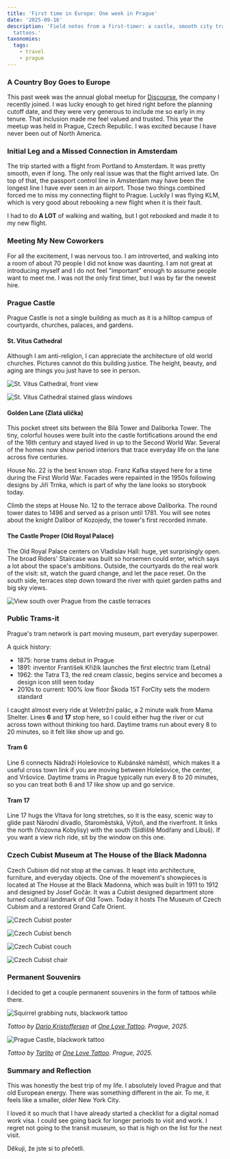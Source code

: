 ```yaml
---
title: 'First time in Europe: One week in Prague'
date: '2025-09-16'
description: 'Field notes from a first-timer: a castle, smooth city transit,  and
  tattoos.'
taxonomies:
  tags:
    - travel
    - prague
---
```


### A Country Boy Goes to Europe

This past week was the annual global meetup for
[Discourse](https://discourse.org), the company I recently joined. I was lucky
enough to get hired right before the planning cutoff date, and they were very
generous to include me so early in my tenure. That inclusion made me feel
valued and trusted. This year the meetup was held in Prague, Czech Republic.
I was excited because I have never been out of North America.

### Initial Leg and a Missed Connection in Amsterdam

The trip started with a flight from Portland to Amsterdam. It was pretty
smooth, even if long. The only real issue was that the flight arrived late.
On top of that, the passport control line in Amsterdam may have been the
longest line I have ever seen in an airport. Those two things combined forced
me to miss my connecting flight to Prague. Luckily I was flying KLM, which is
very good about rebooking a new flight when it is their fault.

I had to do **A LOT** of walking and waiting, but I got rebooked and made it
to my new flight.

### Meeting My New Coworkers

For all the excitement, I was nervous too. I am introverted, and walking into
a room of about 70 people I did not know was daunting. I am not great at
introducing myself and I do not feel "important" enough to assume people want
to meet me. I was not the only first timer, but I was by far the newest hire.

### Prague Castle

Prague Castle is not a single building as much as it is a hilltop campus of
courtyards, churches, palaces, and gardens.

#### St. Vitus Cathedral

Although I am anti-religion, I can appreciate the architecture of old world
churches. Pictures cannot do this building justice. The height, beauty, and
aging are things you just have to see in person.

![St. Vitus Cathedral, front view](/images/cathedral-1.jpeg)

![St. Vitus Cathedral stained glass windows](/images/cathedral-stained-glass.jpeg)

#### Golden Lane (Zlatá ulička)

This pocket street sits between the Bílá Tower and Daliborka Tower. The tiny,
colorful houses were built into the castle fortifications around the end of
the 16th century and stayed lived in up to the Second World War. Several of
the homes now show period interiors that trace everyday life on the lane
across five centuries.

House No. 22 is the best known stop. Franz Kafka stayed here for a time
during the First World War. Facades were repainted in the 1950s following
designs by Jiří Trnka, which is part of why the lane looks so storybook
today.

Climb the steps at House No. 12 to the terrace above Daliborka. The round
tower dates to 1496 and served as a prison until 1781. You will see notes
about the knight Dalibor of Kozojedy, the tower's first recorded inmate.

#### The Castle Proper (Old Royal Palace)

The Old Royal Palace centers on Vladislav Hall: huge, yet surprisingly open.
The broad Riders' Staircase was built so horsemen could enter, which says a
lot about the space's ambitions. Outside, the courtyards do the real work of
the visit: sit, watch the guard change, and let the pace reset. On the south
side, terraces step down toward the river with quiet garden paths and big sky
views.

![View south over Prague from the castle terraces](/images/view-from-castle-1.jpeg)

### Public Trams-it

Prague's tram network is part moving museum, part everyday superpower.

A quick history:
- 1875: horse trams debut in Prague
- 1891: inventor František Křižík launches the first electric tram (Letná)
- 1962: the Tatra T3, the red cream classic, begins service and becomes a
  design icon still seen today
- 2010s to current: 100% low floor Škoda 15T ForCity sets the modern standard

I caught almost every ride at Veletržní palác, a 2 minute walk from Mama
Shelter. Lines **6** and **17** stop here, so I could either hug the river or
cut across town without thinking too hard. Daytime trams run about every 8 to
20 minutes, so it felt like show up and go.

#### Tram 6

Line 6 connects Nádraží Holešovice to Kubánské náměstí, which makes it a
useful cross town link if you are moving between Holešovice, the center, and
Vršovice. Daytime trams in Prague typically run every 8 to 20 minutes, so you
can treat both 6 and 17 like show up and go service.

#### Tram 17

Line 17 hugs the Vltava for long stretches, so it is the easy, scenic way to
glide past Národní divadlo, Staroměstská, Výtoň, and the riverfront. It links
the north (Vozovna Kobylisy) with the south (Sídliště Modřany and Libuš). If
you want a view rich ride, sit by the window on this one.

### Czech Cubist Museum at The House of the Black Madonna

Czech Cubism did not stop at the canvas. It leapt into architecture,
furniture, and everyday objects. One of the movement's showpieces is located
at The House at the Black Madonna, which was built in 1911 to 1912 and
designed by Josef Gočár. It was a Cubist designed department store turned
cultural landmark of Old Town. Today it hosts The Museum of Czech Cubism and
a restored Grand Cafe Orient.

![Czech Cubist poster](/images/cubist-illustration.jpeg)

![Czech Cubist bench](/images/cubist-bench.jpeg)

![Czech Cubist couch](/images/cubist-couch.jpeg)

![Czech Cubist chair](/images/cubist-chair.jpeg)

### Permanent Souvenirs

I decided to get a couple permanent souvenirs in the form of tattoos while
there.

![Squirrel grabbing nuts, blackwork tattoo](/images/dario-squirrel.jpeg)

*Tattoo by [Dario Kristoffersen][dario-ig] at [One Love Tattoo][dario-site].
Prague, 2025.*

![Prague Castle, blackwork tattoo](/images/tarlito-praha-castle.jpeg)

*Tattoo by [Tarlito][tarlito-ig] at [One Love Tattoo][tarlito-site]. Prague,
2025.*

### Summary and Reflection

This was honestly the best trip of my life. I absolutely loved Prague and that
old European energy. There was something different in the air. To me, it feels
like a smaller, older New York City.

I loved it so much that I have already started a checklist for a digital nomad
work visa. I could see going back for longer periods to visit and work. I
regret not going to the transit museum, so that is high on the list for the
next visit.

Děkuji, že jste si to přečetli.

[tarlito-ig]: https://www.instagram.com/tarlito/
[tarlito-site]: https://www.onelovetattoo.cz/tattooers/tarlito
[dario-ig]: https://www.instagram.com/dario_kristoffersen/
[dario-site]: https://www.onelovetattoo.cz/tattooers/dario-kristoffersen

